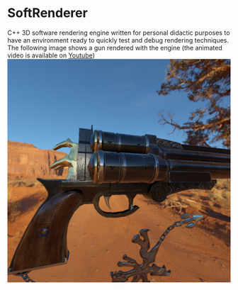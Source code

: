 # SoftRenderer
C++ 3D software rendering engine written for personal didactic purposes to have an environment ready to quickly test and debug rendering techniques. 
The following image shows a gun rendered with the engine (the animated video is available on [Youtube](https://youtu.be/o1CB-Vv9PXo))
![SoftRenderer demo](https://raw.githubusercontent.com/AndreaLu/SoftRenderer/main/screenshot.png)
